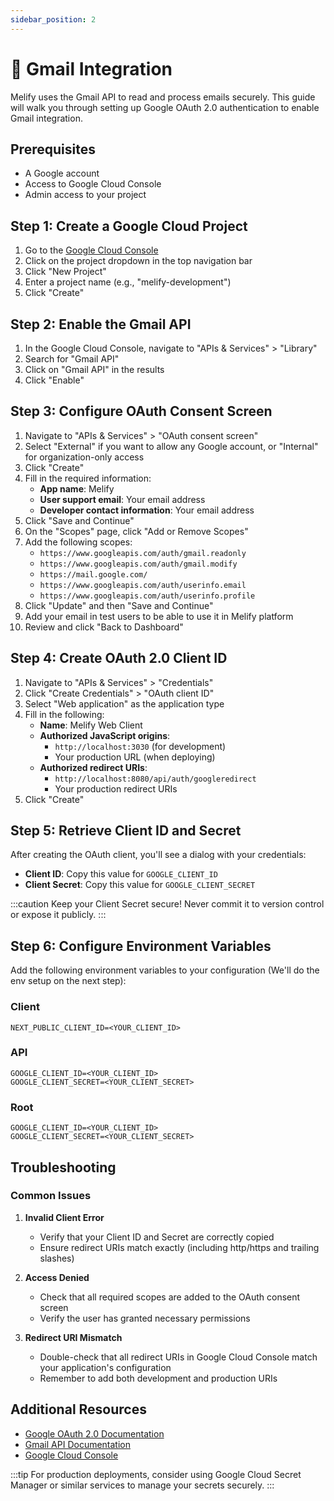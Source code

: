 ```yaml
---
sidebar_position: 2
---
```


# 📧 Gmail Integration

Melify uses the Gmail API to read and process emails securely. This guide will walk you through setting up Google OAuth 2.0 authentication to enable Gmail integration.

## Prerequisites

- A Google account
- Access to Google Cloud Console
- Admin access to your project

## Step 1: Create a Google Cloud Project

1. Go to the [Google Cloud Console](https://console.cloud.google.com/)
2. Click on the project dropdown in the top navigation bar
3. Click "New Project"
4. Enter a project name (e.g., "melify-development")
5. Click "Create"

## Step 2: Enable the Gmail API

1. In the Google Cloud Console, navigate to "APIs & Services" > "Library"
2. Search for "Gmail API"
3. Click on "Gmail API" in the results
4. Click "Enable"

## Step 3: Configure OAuth Consent Screen

1. Navigate to "APIs & Services" > "OAuth consent screen"
2. Select "External" if you want to allow any Google account, or "Internal" for organization-only access
3. Click "Create"
4. Fill in the required information:
   - **App name**: Melify
   - **User support email**: Your email address
   - **Developer contact information**: Your email address
5. Click "Save and Continue"
6. On the "Scopes" page, click "Add or Remove Scopes"
7. Add the following scopes:
   - `https://www.googleapis.com/auth/gmail.readonly`
   - `https://www.googleapis.com/auth/gmail.modify`
   - `https://mail.google.com/`
   - `https://www.googleapis.com/auth/userinfo.email`
   - `https://www.googleapis.com/auth/userinfo.profile`
8. Click "Update" and then "Save and Continue"
9. Add your email in test users to be able to use it in Melify platform
10. Review and click "Back to Dashboard"

## Step 4: Create OAuth 2.0 Client ID

1. Navigate to "APIs & Services" > "Credentials"
2. Click "Create Credentials" > "OAuth client ID"
3. Select "Web application" as the application type
4. Fill in the following:
   - **Name**: Melify Web Client
   - **Authorized JavaScript origins**:
     - `http://localhost:3030` (for development)
     - Your production URL (when deploying)
   - **Authorized redirect URIs**:
     - `http://localhost:8080/api/auth/googleredirect`
     - Your production redirect URIs
5. Click "Create"

## Step 5: Retrieve Client ID and Secret

After creating the OAuth client, you'll see a dialog with your credentials:

- **Client ID**: Copy this value for `GOOGLE_CLIENT_ID`
- **Client Secret**: Copy this value for `GOOGLE_CLIENT_SECRET`

:::caution
Keep your Client Secret secure! Never commit it to version control or expose it publicly.
:::

## Step 6: Configure Environment Variables

Add the following environment variables to your configuration (We'll do the env setup on the next step):

### Client 
```env
NEXT_PUBLIC_CLIENT_ID=<YOUR_CLIENT_ID>
```

### API 
```env
GOOGLE_CLIENT_ID=<YOUR_CLIENT_ID>
GOOGLE_CLIENT_SECRET=<YOUR_CLIENT_SECRET>
```

### Root
```env
GOOGLE_CLIENT_ID=<YOUR_CLIENT_ID>
GOOGLE_CLIENT_SECRET=<YOUR_CLIENT_SECRET>
```

## Troubleshooting

### Common Issues

1. **Invalid Client Error**
   - Verify that your Client ID and Secret are correctly copied
   - Ensure redirect URIs match exactly (including http/https and trailing slashes)

2. **Access Denied**
   - Check that all required scopes are added to the OAuth consent screen
   - Verify the user has granted necessary permissions

3. **Redirect URI Mismatch**
   - Double-check that all redirect URIs in Google Cloud Console match your application's configuration
   - Remember to add both development and production URIs

## Additional Resources

- [Google OAuth 2.0 Documentation](https://developers.google.com/identity/protocols/oauth2)
- [Gmail API Documentation](https://developers.google.com/gmail/api)
- [Google Cloud Console](https://console.cloud.google.com)

:::tip
For production deployments, consider using Google Cloud Secret Manager or similar services to manage your secrets securely.
:::